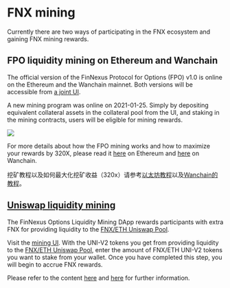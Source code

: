 # FNX mining

Currently there are two ways of participating in the FNX ecosystem and gaining FNX mining rewards.

## FPO liquidity mining on Ethereum and Wanchain

The official version of the FinNexus Protocol for Options (FPO) v1.0 is online on the Ethereum and the Wanchain mainnet. Both versions will be accessible from [a joint UI](https://options.finnexus.io/#/).

A new mining program was online on 2021-01-25. Simply by depositing equivalent collateral assets in the collateral pool from the UI, and staking in the mining contracts, users will be eligible for mining rewards.

![](https://cdn-images-1.medium.com/max/7014/1*XquoQv--yHdoJ4-6Re4wOw.jpeg)

For more details about how the FPO mining works and how to maximize your rewards by 320X, please read it [here](https://finnexus.io/blog/the-finnexus-guide-to-mining-staking) on Ethereum and [here](https://github.com/FinNexus/Pdfs/blob/master/HowtoMine_WAN.pdf) on Wanchain.

挖矿教程以及如何最大化挖矿收益（320x）请参考[以太坊教程](https://finnexus.io/blog/new-mining-guide-chinese)以及[Wanchain的教程](https://github.com/FinNexus/Pdfs/blob/master/HowtoMine_WAN%20CHN.pdf)。


## [Uniswap liquidity mining](https://www.docs.finnexus.io/products/liquidity/)

The FinNexus Options Liquidity Mining DApp rewards participants with extra FNX for providing liquidity to the [FNX/ETH Uniswap Pool](https://uniswap.info/pair/0x722885cab8be10b27f359fcb225808fe2af07b16).

Visit the [mining UI](https://liquidity.finnexus.io). With the UNI-V2 tokens you get from providing liquidity to the [FNX/ETH Uniswap Pool](https://uniswap.info/pair/0x722885cab8be10b27f359fcb225808fe2af07b16), enter the amount of FNX/ETH UNI-V2 tokens you want to stake from your wallet. Once you have completed this step, you will begin to accrue FNX rewards.

Please refer to the content [here](https://www.docs.finnexus.io/products/liquidity/) and [here](https://medium.com/finnexus/migrating-to-uniswap-liquidity-mining-phase-2-15e98a4e7bc2) for further information.


